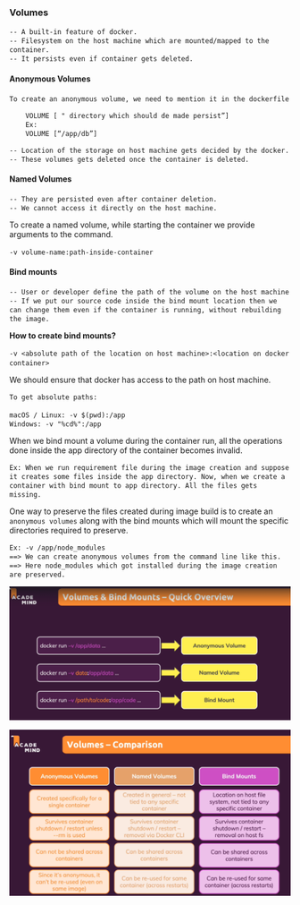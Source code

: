 ### Volumes 
    -- A built-in feature of docker.
    -- Filesystem on the host machine which are mounted/mapped to the container.
    -- It persists even if container gets deleted.


#### Anonymous Volumes

    To create an anonymous volume, we need to mention it in the dockerfile

```
    VOLUME [ " directory which should de made persist”]
    Ex:
    VOLUME [“/app/db”]
```

    -- Location of the storage on host machine gets decided by the docker.
    -- These volumes gets deleted once the container is deleted.


#### Named Volumes

    -- They are persisted even after container deletion.
    -- We cannot access it directly on the host machine.

To create a named volume, while starting the container we provide arguments to the command.

`-v volume-name:path-inside-container`

#### Bind mounts

    -- User or developer define the path of the volume on the host machine
    -- If we put our source code inside the bind mount location then we can change them even if the container is running, without rebuilding the image.


<strong>How to create bind mounts?</strong>

`-v <absolute path of the location on host machine>:<location on docker container>`

We should ensure that docker has access to the path on host machine.

```
To get absolute paths:

macOS / Linux: -v $(pwd):/app
Windows: -v "%cd%":/app
```

When we bind mount a volume during the container run, all the operations done inside the app directory of the container becomes invalid.
```
Ex: When we run requirement file during the image creation and suppose it creates some files inside the app directory. Now, when we create a container with bind mount to app directory. All the files gets missing.
```

One way to preserve the files created during image build is to create an `anonymous volumes` along with the bind mounts which will mount the specific directories required to preserve.

```
Ex: -v /app/node_modules
==> We can create anonymous volumes from the command line like this.
==> Here node_modules which got installed during the image creation are preserved.
```

![Types of volumes](Types-of-Volumes.png )


![Comparison between volume types](Volume-Comparisons.png )
